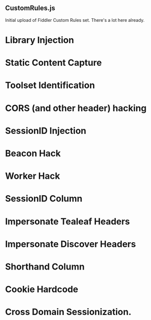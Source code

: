 ## CustomRules.js
Initial upload of Fiddler Custom Rules set.  There's a lot here already.  

# Library Injection

# Static Content Capture

# Toolset Identification

# CORS (and other header) hacking

# SessionID Injection

# Beacon Hack

# Worker Hack

# SessionID Column

# Impersonate Tealeaf Headers

# Impersonate Discover Headers

# Shorthand Column

# Cookie Hardcode

# Cross Domain Sessionization.






